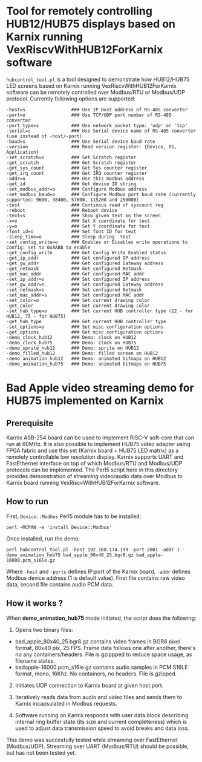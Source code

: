 # Tool for remotely controlling HUB12/HUB75 displays based on Karnix running VexRiscvWithHUB12ForKarnix software

```hubcontrol_tool.pl``` is a tool designed to demonstrate how HUB12/HUB75 LED screens based on Karnix running VexRiscvWithHUB12ForKarnix software can be remotely controlled over Modbus/RTU or Modbus/UDP protocol. Currently following options are supported:

```
-host=s                 ### Use IP Host address of RS-485 converter
-port=o                 ### Use TCP/UDP port number of RS-485 converter
-port_type=s            ### Use network socket type: 'udp' or 'tcp'
-serial=s               ### Use Serial device name of RS-485 converter (use instead of -host/-port)
-baud=s                 ### Use Serial device baud rate
-version                ### Read version register: {Device, OS, Application}
-set_scratch=o          ### Set Scratch register
-get_scratch            ### Get Scratch register
-get_sys_count          ### Get Sys counter register
-get_irq_count          ### Get IRQ counter register
-addr=o                 ### Use this modbus address
-get_id                 ### Get device ID string
-set_modbus_addr=o      ### Configure Modbus address
-set_modbus_baud=o      ### Configure Modbus port baud rate (currently supported: 9600, 38400, 57600, 115200 and 250000)
-test                   ### Continous read of syscount reg
-reboot                 ### Reboot device
-text=s                 ### Show given text on the screen
-x=o                    ### Set X coordinate for text
-y=o                    ### Set Y coordinate for text
-font_id=o              ### Set font ID for text
-sleep_time=o           ### Sleep during  test
-set_config_write=o     ### Enables or Disables write operations to Config: set to 0xAABB to enable
-get_config_write       ### Get Config Write Enabled status
-get_ip_addr            ### Get configured IP address
-get_gw_addr            ### Get configured Gateway address
-get_netmask            ### Get configured Netmask
-get_mac_addr           ### Get configured MAC addr
-set_ip_addr=s          ### Set configured IP address
-set_gw_addr=s          ### Set configured Gateway address
-set_netmask=s          ### Set configured Netmask
-set_mac_addr=s         ### Set configured MAC addr
-set_color=o            ### Set current drawing color
-get_color              ### Get current drawing color
-set_hub_type=o         ### Set current HUB controller type (12 - for HUB12, 75 - for HUB75)
-get_hub_type           ### Get current HUB controller type
-set_options=o          ### Set misc configuration options
-get_options            ### Get misc configuration options
-demo_clock_hub12       ### Demo: clock on HUB12
-demo_clock_hub75       ### Demo: clock on HUB75
-demo_sprite_hub12      ### Demo: sprite on HUB12
-demo_filled_hub12      ### Demo: filled screen on HUB12
-demo_animation_hub12   ### Demo: animated bitmaps on HUB12
-demo_animation_hub75   ### Demo: animated bitmaps on HUB75
```

# Bad Apple video streaming demo for HUB75 implemented on Karnix 

## Prerequisite

Karnix ASB-254 board can be used to implement RISC-V soft-core that can run at 60MHz. It is also possible to implement HUB75 video adapter using FPGA fabric and use this set (Karnix board + HUB75 LED matrix) as a remotely controllable low resolution display. Karnix supports UART and FastEthernet interface on top of which Modbus/RTU and Modbus/UDP protocols can be implemented. The Perl5 script here in this directory provides demonstration of streaming video/audio data over Modbus to Karnix board running VexRiscvWithHUB12ForKarnix software.

## How to run

First, ```Device::Modbus``` Perl5 module has to be installed:

```
perl -MCPAN -e 'install Device::Modbus'
```

Once installed, run the demo:

```
perl hubcontrol_tool.pl -host 192.168.174.199 -port 2001 -addr 1 -demo_animation_hub75 bad_apple_80x40_25.bgr8.gz bad_apple-16000.pcm_s16le.gz
```

Where ```-host``` and ```-ports``` defines IP:port of the Karnix board, ```-addr``` defines Modbus device address (1 is default value). First file contains raw video data, second file contains audio PCM data.

## How it works ?

When **demo_animation_hub75** mode initiated, the script does the following:

1. Opens two binary files:
- bad_apple_80x40_25.bgr8.gz contains video frames in BGR8 pixel format, 80x40 pix, 25 FPS. Frame data follows one after another, there's no any containers/headers. File is gzippped to reduce space usage, as filename states.
- badapple-16000.pcm_s16le.gz contains audio samples in PCM S16LE format, mono, 16Khz. No containers, no headers. File is gzipped.

2. Initiates UDP connection to Karnix board at given host:port.

3. Iteratively reads data from audio and video files and sends them to Karnix incapsulated in Modbus requests.

4. Software running on Karnix responds with user data block describing internal ring buffer state (its size and current completeness) which is used to adjust data transmission speed to avoid breaks and data loss.

This demo was succesfully tested while streaming over FastEthernet (Modbus/UDP). Streaming over UART (Modbus/RTU) should be possible, but has not been tested yet.

